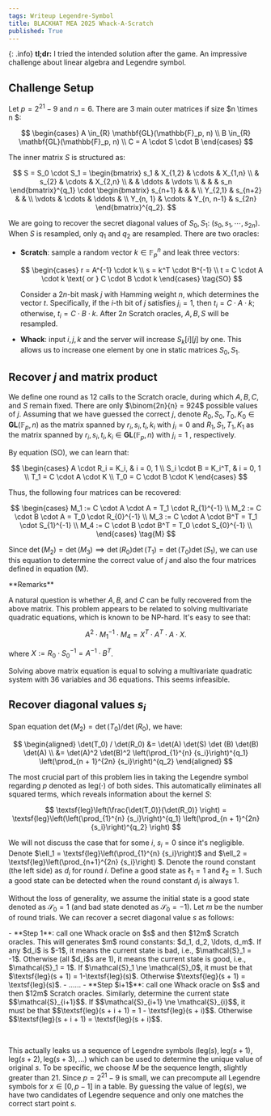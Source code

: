 ```yaml
---
tags: Writeup Legendre-Symbol
title: BLACKHAT MEA 2025 Whack-A-Scratch
published: True
---
```


{: .info}
**tl;dr:** I tried the intended solution after the game. An impressive challenge about linear algebra and Legendre symbol.

<!--more-->



## Challenge Setup

Let $p = 2^{21} - 9$ and $n = 6$. There are 3 main outer matrices if size $n \times n $:

$$
\begin{cases}
A \in_{R} \mathbf{GL}(\mathbb{F}_p, n) \\
B \in_{R} \mathbf{GL}(\mathbb{F}_p, n) \\
C = A \cdot S \cdot B
\end{cases}
$$

The inner matrix $S$ is structured as:

$$
S = S_0 \cdot S_1 = 
\begin{bmatrix}
s_1 & X_{1,2} & \cdots & X_{1,n} \\
 & s_{2} & \cdots  & X_{2,n} \\
 &  & \ddots & \vdots \\
 &  &  & s_n
\end{bmatrix}^{q_1}
\cdot 
\begin{bmatrix}
s_{n+1} &  & &  \\
Y_{2,1} & s_{n+2} & & \\
\vdots & \cdots & \ddots & \\
Y_{n, 1} & \cdots &  Y_{n, n-1} & s_{2n}
\end{bmatrix}^{q_2}.
$$

We are going to recover the secret diagonal values of $S_0, S_1$: $(s_0, s_1, \cdots, s_{2n})$.  When $S$ is resampled, only $q_1$ and $q_2$  are resampled. There are two oracles:

- **Scratch**: sample a random vector $k \in \mathbb{F}_p^{n}$ and leak three vectors:
  
  $$
  \begin{cases}
  r = A^{-1} \cdot k \\
  s = k^T \cdot B^{-1} \\
  t = C \cdot A \cdot k \text{ or }  C \cdot B \cdot k 
  \end{cases} 
  \tag{SO}
  $$

  Consider a $2n$-bit mask $j$ with Hamming weight $n$, which determines the vector $t$. Specifically, if the $i$-th bit of $j$ satisfies $j_i = 1$, then $t_i = C \cdot A \cdot k$; otherwise, $t_i = C \cdot B \cdot k$. After $2n$ Scratch oracles, $A, B, S$ will be resampled.

- **Whack**: input $i, j, k$ and the server will increase $S_k[i][j]$ by one. This allows us to increase one element by one in static matrices $S_0, S_1$.



## Recover $j$ and matrix product

We define one round as 12 calls to the Scratch oracle, during which $A, B, C$, and $S$ remain fixed. There are only $\binom{2n}{n} = 924$ possible values of $j$. Assuming that we have guessed the correct $j$, denote $R_0, S_0, T_0, K_0 \in \mathbf{GL}(\mathbb{F}_p, n)$ as the matrix spanned by $r_i,s_i, t_i, k_i$ with $j_i = 0$ and $R_1, S_1, T_1, K_1$ as the matrix spanned by $r_i,s_i, t_i, k_i \in \mathbf{GL}(\mathbb{F}_p, n)$ with $j_i = 1$ , respectively.

By equation (SO), we can learn that:

$$
\begin{cases}
A \cdot R_i = K_i, & i = 0, 1 \\
S_i \cdot B = K_i^T, & i = 0, 1 \\
T_1 = C \cdot A \cdot K \\
T_0 = C \cdot B \cdot K
\end{cases}
$$

Thus, the following four matrices can be recovered:

$$
\begin{cases}
M_1 := C \cdot A \cdot A =  T_1 \cdot R_{1}^{-1} \\
M_2 := C \cdot B \cdot A =  T_0 \cdot R_{0}^{-1} \\
M_3 := C \cdot A \cdot B^T =  T_1 \cdot S_{1}^{-1} \\
M_4 := C \cdot B \cdot B^T =  T_0 \cdot S_{0}^{-1} \\
\end{cases} \tag{M}
$$

Since $\det (M_2) = \det(M_3) \implies \det(R_0) \det(T_1) = \det(T_0) \det(S_1)$, we can use this equation to determine the correct value of $j$ and also the four matrices defined in equation (M).

<section class="success" markdown="1">
**Remarks**

A natural question is whether $A, B$, and $C$ can be fully recovered from the above matrix. This problem appears to be related to solving multivariate quadratic equations, which is known to be NP-hard. It's easy to see that:

$$
A^2 \cdot M_1^{-1} \cdot M_4 = X^T \cdot A^T \cdot A \cdot X.
$$

where $X := R_0 \cdot S_0 ^ {-1} = A^{-1} \cdot B^T$. 

Solving above matrix equation is equal to solving a multivariate quadratic system with $36$ variables and $36$ equations. This seems infeasible.

</section>

## Recover diagonal values $s_i$

Span equation $\det(M_2) = \det(T_0) / \det(R_0)$, we have:

$$
\begin{aligned}
\det(T_0) / \det(R_0) &= \det(A) \det(S) \det (B) \det(B) \det(A) \\
&= \det(A)^2 \det(B)^2 \left(\prod_{1}^{n} {s_i}\right)^{q_1} \left(\prod_{n + 1}^{2n} {s_i}\right)^{q_2}
\end{aligned}
$$

The most crucial part of this problem lies in taking the Legendre symbol regarding $p$ denoted as $\textsf{leg}(\cdot)$ of both sides. This automatically eliminates all squared terms, which reveals information about the kernel $S$:

$$
\textsf{leg}\left(\frac{\det(T_0)}{\det(R_0)} \right) = \textsf{leg}\left(\left(\prod_{1}^{n} {s_i}\right)^{q_1} \left(\prod_{n + 1}^{2n} {s_i}\right)^{q_2} \right)
$$

We will not discuss the case that for some $i$, $s_i = 0$ since it's negligible.  Denote $\ell_1 =  \textsf{leg}\left(\prod_{1}^{n} {s_i}\right)$ and $\ell_2 =  \textsf{leg}\left(\prod_{n+1}^{2n} {s_i}\right) $. Denote the round constant (the left side) as $d_i$ for round $i$. Define a good state as $\ell_1= 1$ and $\ell_2 = 1$. Such a good state can be detected when the round constant $d_i$ is always $1$. 

Without the loss of generality, we assume the initial state is a good state denoted as $\mathcal{S}_0 = 1$ (and bad state denoted as $\mathcal{S}_0 = -1$). Let $m$ be the number of round trials. We can recover  a secret diagonal value $s$ as follows:

<section class="error" markdown="1">
- **Step 1**: call one Whack oracle on $s$ and then $12m$ Scratch oracles. This will generates $m$ round constants: $d_1, d_2, \ldots, d_m$. If any $d_i$ is $-1$, it means the current state is bad, i.e., $\mathcal{S}_1 = -1$. Otherwise (all $d_i$s are 1), it means the current state is good, i.e., $\mathcal{S}_1 = 1$. If $\mathcal{S}_1 \ne \mathcal{S}_0$,  it must be that $\textsf{leg}(s + 1) = 1-\textsf{leg}(s)$. Otherwise $\textsf{leg}(s + 1) = \textsf{leg}(s)$.
- ......
- **Step $i+1$**: call one Whack oracle on $s$ and then $12m$ Scratch oracles. Similarly, determine the current state $$\mathcal{S}_{i+1}$$. If $$\mathcal{S}_{i+1} \ne \mathcal{S}_{i}$$,  it must be that $$\textsf{leg}(s + i + 1) = 1 - \textsf{leg}(s + i)$$. Otherwise $$\textsf{leg}(s + i + 1) = \textsf{leg}(s + i)$$.
</section>

&nbsp;

This actually leaks us a sequence of Legendre symbols $\left( \textsf{leg}(s), \textsf{leg}(s+1), \textsf{leg}(s+2), \textsf{leg}(s +3), \ldots \right)$ which can be used to determine the unique value of original $s$. To be specific, we choose $M$ be the sequence length, slightly greater than $21$. Since $p = 2^{21} - 9$ is small, we can precompute all Legendre symbols for $x \in [0, p-1]$ in a table. By guessing the value of $\textsf{leg}(s)$, we have two candidates of Legendre sequence and only one matches the correct start point $s$.
